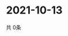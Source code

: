 # 2021-10-13
  共 0条

  <!-- BEGIN -->
  <!-- 最后更新时间Wed Oct 13 2021 12:06:59 GMT+0000 (Coordinated Universal Time) -->
  
  <!-- END -->
  
  